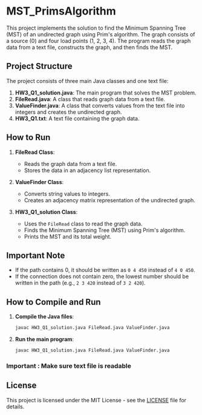 # MST_PrimsAlgorithm

This project implements the solution to find the Minimum Spanning Tree (MST) of an undirected graph using Prim's algorithm. The graph consists of a source (0) and four load points (1, 2, 3, 4). The program reads the graph data from a text file, constructs the graph, and then finds the MST.

## Project Structure

The project consists of three main Java classes and one text file:

1. **HW3_Q1_solution.java**: The main program that solves the MST problem.
2. **FileRead.java**: A class that reads graph data from a text file.
3. **ValueFinder.java**: A class that converts values from the text file into integers and creates the undirected graph.
4. **HW3_Q1.txt**: A text file containing the graph data.

## How to Run

1. **FileRead Class**:
   - Reads the graph data from a text file.
   - Stores the data in an adjacency list representation.

2. **ValueFinder Class**:
   - Converts string values to integers.
   - Creates an adjacency matrix representation of the undirected graph.

3. **HW3_Q1_solution Class**:
   - Uses the `FileRead` class to read the graph data.
   - Finds the Minimum Spanning Tree (MST) using Prim's algorithm.
   - Prints the MST and its total weight.

## Important Note
- If the path contains 0, it should be written as `0 4 450` instead of `4 0 450`.
- If the connection does not contain zero, the lowest number should be written in the path (e.g., `2 3 420` instead of `3 2 420`).

## How to Compile and Run

1. **Compile the Java files**:
   ```sh
   javac HW3_Q1_solution.java FileRead.java ValueFinder.java

2. **Run the main program**:
   ```sh
   javac HW3_Q1_solution.java FileRead.java ValueFinder.java
### Important : Make sure text file is readable


## License

This project is licensed under the MIT License - see the [LICENSE](https://github.com/sancakerkan/MST_PrimsAlgorithm/blob/main/LICENSE) file for details.
